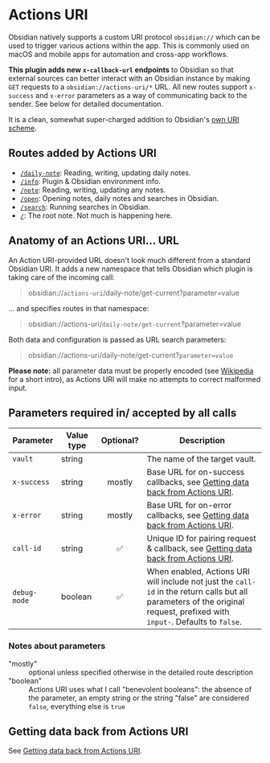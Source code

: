 # Actions URI
Obsidian natively supports a custom URI protocol `obsidian://` which can be used to trigger various actions within the app.  This is commonly used on macOS and mobile apps for automation and cross-app workflows.

**This plugin adds new `x-callback-url` endpoints** to Obsidian so that external sources can better interact with an Obsidian instance by making `GET` requests to a `obsidian://actions-uri/*` URL.  All new routes support `x-success` and `x-error` parameters as a way of communicating back to the sender.  See below for detailed documentation.

It is a clean, somewhat super-charged addition to Obsidian's [own URI scheme](https://help.obsidian.md/Advanced+topics/Using+obsidian+URI#Using+Obsidian+URIs).


## Routes added by Actions URI
- [`/daily-note`](route--daily-note.md): Reading, writing, updating daily notes.
- [`/info`](route--info.md): Plugin & Obsidian environment info.
- [`/note`](route--note.md): Reading, writing, updating any notes.
- [`/open`](route--open.md): Opening notes, daily notes and searches in Obsidian.
- [`/search`](route--search.md): Running searches in Obsidian.
- [`/`](route--root.md): The root note. Not much is happening here.


## Anatomy of an Actions URI… URL
An Action URI-provided URL doesn't look much different from a standard Obsidian URI.  It adds a new namespace that tells Obsidian which plugin is taking care of the incoming call:

> obsidian://`actions-uri`/daily-note/get-current?parameter=value

… and specifies routes in that namespace:

> obsidian://actions-uri/`daily-note/get-current`?parameter=value

Both data and configuration is passed as URL search parameters:

> obsidian://actions-uri/daily-note/get-current?`parameter=value`

**Please note:** all parameter data must be properly encoded (see [Wikipedia](https://en.wikipedia.org/wiki/Percent-encoding) for a short intro), as Actions URI will make no attempts to correct malformed input.


## Parameters required in/ accepted by all calls
| Parameter    | Value type | Optional? | Description                                                                                                                                                                |
| ------------ | ---------- |:---------:| -------------------------------------------------------------------------------------------------------------------------------------------------------------------------- |
| `vault`      | string     |           | The name of the target vault.                                                                                                                                              |
| `x-success`  | string     |  mostly   | Base URL for on-success callbacks, see [Getting data back from Actions URI](callbacks.md).                                                                                 |
| `x-error`    | string     |  mostly   | Base URL for on-error callbacks, see [Getting data back from Actions URI](callbacks.md).                                                                                   |
| `call-id`    | string     |    ✅     | Unique ID for pairing request & callback, see [Getting data back from Actions URI](callbacks.md).                                                                          |
| `debug-mode` | boolean    |    ✅     | When enabled, Actions URI will include not just the `call-id` in the return calls but all parameters of the original request, prefixed with `input-`. Defaults to `false`. |

### Notes about parameters

<dl>
  <dt>"mostly"</dt>
  <dd>optional unless specified otherwise in the detailed route description</dd>
  <dt>"boolean"</dt>
  <dd>Actions URI uses what I call "benevolent booleans": the absence of the parameter, an empty string or the string "false" are considered <code>false</code>, everything else is <code>true</code></dd>
</dl>


## Getting data back from Actions URI
See [Getting data back from Actions URI](callbacks.md).

